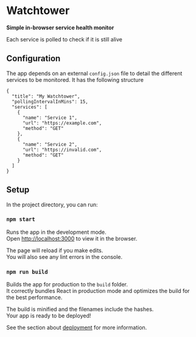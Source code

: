 # Watchtower
**Simple in-browser service health monitor**

Each service is polled to check if it is still alive

## Configuration
The app depends on an external `config.json` file to detail the different services to be monitored. It has the following structure

```
{
  "title": "My Watchtower",
  "pollingIntervalInMins": 15,
  "services": [
    {
      "name": "Service 1",
      "url": "https://example.com",
      "method": "GET"
    },
    {
      "name": "Service 2",
      "url": "https://invalid.com",
      "method": "GET"
    }
  ]
}
```

## Setup

In the project directory, you can run:

### `npm start`

Runs the app in the development mode.<br>
Open [http://localhost:3000](http://localhost:3000) to view it in the browser.

The page will reload if you make edits.<br>
You will also see any lint errors in the console.

### `npm run build`

Builds the app for production to the `build` folder.<br>
It correctly bundles React in production mode and optimizes the build for the best performance.

The build is minified and the filenames include the hashes.<br>
Your app is ready to be deployed!

See the section about [deployment](https://facebook.github.io/create-react-app/docs/deployment) for more information.
